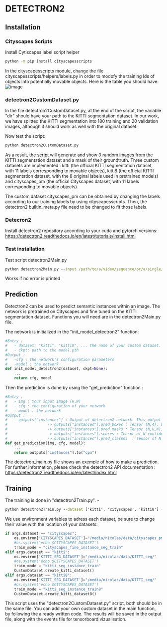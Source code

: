 # DETECTRON2
## Installation
### Cityscapes Scripts
Install Cytiscapes label script helper
```cmd
python -m pip install cityscapesscripts
```
In the cityscapesscripts module, change the file cityscapesscripts/helpers/labels.py in order to modofy the training Ids of objects into potentially movable objects. Here is the table you should have:
![image](https://user-images.githubusercontent.com/81633901/180443209-ba79a77c-9c58-4480-9474-f84ee2bbe220.png)

### detectron2CustomDataset.py

In the file detectron2CustomDataset.py, at the end of the script, the variable "dir" should have your path to the KITTI segmentation dataset. In our work, we have splitted the KITTI segmentation into 180 training and 20 validation images, although it should work as well with the original dataset.

Now test the script:

```cmd
python detectron2CustomDataset.py
```
As a result, the script will generate and show 3 random images from the KITTI segmentation dataset and a mask of their groundtruth. Three custom datasets are implemented : kitti (the official KITTI segmentation dataset, with 11 labels corresponding to movable objects), kitti8 (the official KITTI segmentation dataset, with the 8 original labels used in pretrained models) and cityscapes_pm (the official Cityscapes dataset, with 11 labels corresponding to movable objects).

The custom dataset cityscapes_pm can be obtained by changing the labels according to our training labels by using cityscapesscripts. Then, the detectron2 builtin_meta.py file need to be changed to fit those labels.

### Detecron2

Install detectron2 repository according to your cuda and pytorch versions:
https://detectron2.readthedocs.io/en/latest/tutorials/install.html

### Test installation

Test script detectron2Main.py

```cmd
python detectron2Main.py --input /path/to/a/video/sequence/or/a/single/image/from/KITTI --dataset kitti --ckpt /path/to/model.pth
```
Works if no error is printed

## Prediction

Detectron2 can be used to predict semantic instances within an image. The network is pretrained on Cityscapes and fine tuned on the KITTI segmentation dataset. Functions you will need are in the detectron2Main.py file.

The network is initialized in the "init_model_detectron2" function:

```python
#Entry :
#   - dataset: "kitti", "kitti8", ... the name of your custom dataset. If None -> Cityscapes
#   - ckpt: path to the model.pth
#Output :
#   -cfg : the network's configuration parameters
#   -model : the network
def init_model_detectron2(dataset, ckpt=None):
    ...
    return cfg, model
```
Then the prediction is done by using the "get_prediction" function : 

```python
#Entry :
#   - img : Your input image (H,W)
#   - cfg : the configuration of your network
#   - model : the network
#Output :
#   - outputs["instances"] : Output of detectron2 network. This output is a dictionnary
#                  -> outputs["instances"].pred_boxes : Tensor (N,4), bounding boxes for each (N) detected instance, format (x1,y1,x2,y2)
#                  -> outputs["instances"].pred_masks : Tensor (N,H,W), masks for each (N) detected instance in the image (H,W)
#                  -> outputs["instances"].scores : Tensor of N confidence score for each (N) detected instance
#                  -> outputs["instances"].pred_classes  : Tensor of N labels for each (N) detected instance
def get_prediction(img, cfg, model): 
    ...
    return outputs["instances"].to("cpu")
```
The detectron_main.py file shows an exemple of how to make a prediction. For further information, please check the detectron2 API documentation : 
https://detectron2.readthedocs.io/en/latest/index.html

## Training

The training is done in "detectron2Train.py".
    - 

```cmd
python detectron2Train.py --dataset ['kitti', 'cityscapes', 'kitti8'] --ckpt /path/to/checkpoint.pth --output /path/to/output/file --batch_size [default 2] --lr [default 0.001] --max_iter [default 300] --num_classes [default 8] --resume store_true start training from last iteration
```

We use environment variables to adress each dataset, be sure to change their value with the location of your datasets:

```python
if args.dataset == "cityscapes":
    os.environ['CITYSCAPES_DATASET']="/media/nicolas/data/cityscapes_pm/"
    #os.system('echo $CITYSCAPES_DATASET')
    train_mode = "cityscapes_fine_instance_seg_train"
elif args.dataset == "kitti":
    os.environ['KITTI_SEG_DATASET']="/media/nicolas/data/KITTI_seg/"
    #os.system('echo $CITYSCAPES_DATASET')
    train_mode = "kitti_seg_instance_train"
    CustomDataset.create_kitti_dataset()
elif args.dataset == "kitti8":
    os.environ['KITTI_SEG_DATASET']="/media/nicolas/data/KITTI_seg/"
    #os.system('echo $CITYSCAPES_DATASET')
    train_mode = "kitti_seg_instance_train8"
    CustomDataset.create_kitti_dataset8()
```

This script uses the "detectron2CustomDataset.py" script, both should be in the same file. You can add your own custom dataset in the main function, by following the already written code. The results will be saved in the output file, along with the events file for tensorboard vizualisation.



